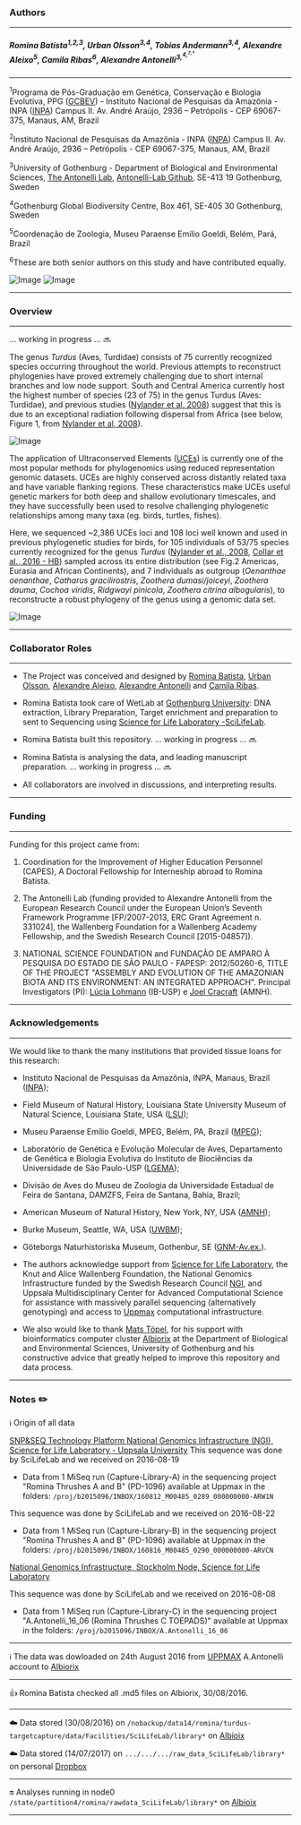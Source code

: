 ### Authors
---

##### Romina Batista</sup><sup>1</sup><sup>,</sup><sup>2</sup><sup>,</sup><sup>3</sup>, Urban Olsson<sup>3</sup><sup>,</sup><sup>4</sup>, Tobias Andermann<sup>3</sup><sup>,</sup><sup>4</sup>, Alexandre Aleixo<sup>5</sup>, Camila Ribas</sup><sup>6</sup>, Alexandre Antonelli<sup>3</sup><sup>,<sup>4</sup><sup>,<sup>7</sup><sup>,</sup><sup>†</sup>
---

<sup>1</sup>Programa de Pós-Graduação em Genética, Conservação e Biologia Evolutiva, PPG ([GCBEV](http://gcbev.inpa.gov.br/))  - Instituto Nacional de Pesquisas da Amazônia - INPA ([INPA](http://portal.inpa.gov.br/)) Campus II. Av. André Araújo, 2936 – Petrópolis - CEP 69067-375, Manaus, AM, Brazil

<sup>2</sup>Instituto Nacional de Pesquisas da Amazônia - INPA ([INPA](http://portal.inpa.gov.br/)) Campus II. Av. André Araújo, 2936 – Petrópolis - CEP 69067-375, Manaus, AM, Brazil

<sup>3</sup>University of Gothenburg - Department of Biological and Environmental Sciences, [The Antonelli Lab](http://www.antonelli-lab.net/), [Antonelli-Lab Github](https://github.com/AntonelliLab), SE-413 19 Gothenburg, Sweden 

<sup>4</sup>Gothenburg Global Biodiversity Centre, Box 461, SE-405 30 Gothenburg, Sweden

<sup>5</sup>Coordenação de Zoologia, Museu Paraense Emílio Goeldi, Belém, Pará, Brazil

<sup>6</sup>These are both senior authors on this study and have contributed equally.


![Image](images/Phylogenomics-thrushes001.png)               ![Image](images/Phylogenomics-thrushes002.png)

---

### Overview
---

... working in progress ... :soon:

The genus *Turdus* (Aves, Turdidae) consists of 75 currently recognized species occurring throughout the world. Previous attempts to reconstruct phylogenies have proved extremely challenging due to short internal branches and low node support. South and Central America currently host the highest number of species (23 of 75) in the genus Turdus (Aves: Turdidae), and previous studies ([Nylander et al, 2008](http://sysbio.oxfordjournals.org/content/57/2/257.full.pdf+html)) suggest that this is due to an exceptional radiation following dispersal from Africa (see below, Figure 1, from [Nylander et al, 2008](http://sysbio.oxfordjournals.org/content/57/2/257.full.pdf+html)).  

![Image](images/Phylogenomics-thrushes004.png)

The application of Ultraconserved Elements ([UCEs](http://ultraconserved.org/)) is currently one of the most popular methods for phylogenomics using reduced representation genomic datasets. UCEs are highly conserved across distantly related taxa and have variable flanking regions. These characteristics make UCEs useful genetic markers for both deep and shallow evolutionary timescales, and they have successfully been used to resolve challenging phylogenetic relationships among many taxa (eg. birds, turtles, fishes). 

Here, we sequenced ~2,386 UCEs loci and 108 loci well known and used in previous phylogenetic studies for birds, for 105 individuals of 53/75 species currently recognized for the genus *Turdus* ([Nylander et al., 2008](http://sysbio.oxfordjournals.org/content/57/2/257.full.pdf+html), [Collar et al., 2016 - HB](http://www.hbw.com/)) sampled across its entire distribution (see Fig.2 Americas, Eurasia and African Continents), and 7 individuals as outgroup (*Oenanthae oenanthae*, *Catharus gracilirostris*, *Zoothera dumasi/joiceyi*, *Zoothera dauma*, *Cochoa viridis*, *Ridgwayi pinicola*, *Zoothera citrina albogularis*), to reconstructe a robust phylogeny of the genus using a genomic data set. 

![Image](images/Phylogenomics-thrushes003.png)

---

### Collaborator Roles
---

*	The Project was conceived and designed by [Romina Batista](http://buscatextual.cnpq.br/buscatextual/visualizacv.do?id=K4232850J7), [Urban Olsson](http://bioenv.gu.se/personal/Olsson_Urban), [Alexandre Aleixo](https://www.researchgate.net/profile/Alexandre_Aleixo), [Alexandre Antonelli](http://www.antonelli-lab.net/) and [Camila Ribas](http://buscatextual.cnpq.br/buscatextual/visualizacv.do?id=K4760723U4). 

*	Romina Batista took care of WetLab at [Gothenburg University](http://bioenv.gu.se): DNA extraction, Library Preparation, Target enrichment and preparation to sent to Sequencing using [Science for Life Laboratory -SciLifeLab](https://ngisweden.scilifelab.se/). 

*	Romina Batista built this repository. ... working in progress ... :soon:

*	Romina Batista is analysing the data, and leading manuscript preparation. ... working in progress ... :soon:

*	All collaborators are involved in discussions, and interpreting results.

---

### Funding
---

Funding for this project came from: 

1. Coordination for the Improvement of Higher Education Personnel (CAPES), A Doctoral Fellowship for Interneship abroad to Romina Batista. 

2. The Antonelli Lab (funding provided to Alexandre Antonelli from the European Research Council under the European Union’s Seventh Framework Programme [FP/2007-2013, ERC Grant Agreement n. 331024], the Wallenberg Foundation for a  Wallenberg Academy Fellowship, and the Swedish Research Council [2015-04857]).  

3. NATIONAL SCIENCE FOUNDATION and FUNDAÇÃO DE AMPARO À PESQUISA DO ESTADO DE SÃO PAULO - FAPESP: 2012/50260-6, TITLE OF THE PROJECT "ASSEMBLY AND EVOLUTION OF THE AMAZONIAN BIOTA AND ITS ENVIRONMENT: AN INTEGRATED APPROACH". Principal Investigators (PI): [Lúcia Lohmann](http://lattes.cnpq.br/3340828165410597)
(IB-USP) e [Joel Cracraft](http://www.amnh.org/our-research/staff-directory/joel-l.-cracraft/) (AMNH).

---

### Acknowledgements
--- 

We would like to thank the many institutions that provided tissue loans for this research: 

*	Instituto Nacional de Pesquisas da Amazônia, INPA, Manaus, Brazil ([INPA](https://www.inpa.gov.br/));

*	Field Museum of Natural History, Louisiana State University Museum of Natural Science, Louisiana State, USA ([LSU](http://www.museum.lsu.edu/MNS/birdcoll.html)); 

*	Museu Paraense Emílio Goeldi, MPEG, Belém, PA, Brazil ([MPEG](http://www.museu-goeldi.br/portal/content/coleções-de-científicas)); 

*	Laboratório de Genética e Evolução Molecular de Aves, Departamento de Genética e Biologia Evolutiva do Instituto de Biociências da Universidade de São Paulo-USP ([LGEMA](http://www.ib.usp.br/biologia/lgema/)); 

*	Divisão de Aves do Museu de Zoologia da Universidade Estadual de Feira de Santana, DAMZFS, Feira de Santana, Bahia, Brazil;

*	American Museum of Natural History, New York, NY, USA ([AMNH](http://www.amnh.org/science/divisions/vertzoo/#collections));

*	Burke Museum, Seattle, WA, USA ([UWBM](http://www.burkemuseum.org/));

*	Göteborgs Naturhistoriska Museum, Gothenbur, SE ([GNM-Av.ex.](http://www.gnm.se/)).

* The authors acknowledge support from [Science for Life Laboratory](https://www.scilifelab.se/), the Knut and Alice Wallenberg Foundation, the National Genomics Infrastructure funded by the Swedish Research Council [NGI](https://www.scilifelab.se/platforms/ngi/), and Uppsala Multidisciplinary Center for Advanced Computational Science for assistance with massively parallel sequencing (alternatively genotyping) and access to [Uppmax](https://www.scilifelab.se/facilities/uppnex/) computational infrastructure. 

* We also would like to thank [Mats Töpel](http://matstopel.se/), for his support with bioinformatics computer cluster [Albiorix](http://albiorix.bioenv.gu.se/) at the Department of Biological and Environmental Sciences, University of Gothenburg and his constructive advice that greatly helped to improve this repository and data process.

---

### Notes :pencil2: 

:information_source: Origin of all data 

[SNP&SEQ Technology Platform National Genomics Infrastructure (NGI), Science for Life Laboratory - Uppsala University](http://molmed.medsci.uu.se/SNP+SEQ+Technology+Platform/?languageId=1) 
This sequence was done by SciLifeLab and we received on 2016-08-19

*	Data from 1 MiSeq run (Capture-Library-A) in the sequencing project "Romina Thrushes A and B" (PD-1096) available at Uppmax in the folders: `/proj/b2015096/INBOX/160812_M00485_0289_000000000-ARW1N`

This sequence was done by SciLifeLab and we received on 2016-08-22

* 	Data from 1 MiSeq run (Capture-Library-B) in the sequencing project "Romina Thrushes A and B" (PD-1096) available at Uppmax in the folders: `/proj/b2015096/INBOX/160816_M00485_0290_000000000-ARVCN`

[National Genomics Infrastructure, Stockholm Node, Science for Life Laboratory](https://ngisweden.scilifelab.se/)
 
This sequence was done by SciLifeLab and we received on 2016-08-08

*  Data from 1 MiSeq run (Capture-Library-C) in the sequencing project "A.Antonelli_16_06 (Romina Thrushes C TOEPADS)" available at Uppmax in the folders: `/proj/b2015096/INBOX/A.Antonelli_16_06`

---

:information_source: The data was dowloaded on 24th August 2016 from [UPPMAX](http://www.uppmax.uu.se/) A.Antonelli account to [Albiorix](http://albiorix.bioenv.gu.se/)

---

:+1: Romina Batista checked all .md5 files on Albiorix, 30/08/2016.

---

:cloud: Data stored (30/08/2016) on `/nobackup/data14/romina/turdus-targetcapture/data/Facilities/SciLifeLab/library*` on [Albioix](http://albiorix.bioenv.gu.se/)

:cloud: Data stored (14/07/2017) on `.../.../.../raw_data_SciLifeLab/library*` on personal [Dropbox](https://www.dropbox.com)

---

:on: Analyses running in node0 `/state/partition4/romina/rawdata_SciLifeLab/library*` on [Albioix](http://albiorix.bioenv.gu.se/)

---

